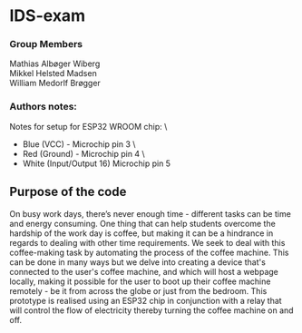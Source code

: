 # IDS-exam

### Group Members

Mathias Albøger Wiberg \
Mikkel Helsted Madsen \
William Medorlf Brøgger

### Authors notes: 
Notes for setup for ESP32 WROOM chip: \
- Blue (VCC) - Microchip pin 3 \
- Red (Ground) - Microchip pin 4 \
- White (Input/Output 16) Microchip pin 5

## Purpose of the code
On busy work days, there’s never enough time - different tasks can be time and energy consuming. One thing that can help students overcome the hardship of the work day is coffee, but making it can be a hindrance in regards to dealing with other time requirements. We seek to deal with this coffee-making task by automating the process of the coffee machine. This can be done in many ways but we delve into creating a device that's connected to the user's coffee machine, and which will host a webpage locally, making it possible for the user to boot up their coffee machine remotely - be it from across the globe or just from the bedroom. This prototype is realised using an ESP32 chip in conjunction with a relay that will control the flow of electricity thereby turning the coffee machine on and off.
